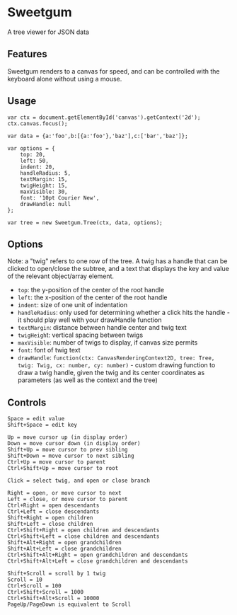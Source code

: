 # Sweetgum

A tree viewer for JSON data

## Features

Sweetgum renders to a canvas for speed, and can be controlled with the keyboard alone without using a mouse.

## Usage

    var ctx = document.getElementById('canvas').getContext('2d');
    ctx.canvas.focus();
    
    var data = {a:'foo',b:[{a:'foo'},'baz'],c:['bar','baz']};
    
    var options = {
    	top: 20,
    	left: 50,
    	indent: 20,
    	handleRadius: 5,
    	textMargin: 15,
    	twigHeight: 15,
    	maxVisible: 30,
    	font: '10pt Courier New',
    	drawHandle: null
    };
    
    var tree = new Sweetgum.Tree(ctx, data, options);

## Options

Note: a "twig" refers to one row of the tree.  A twig has a handle that can be clicked to open/close the subtree, and a text that displays the key and value of the relevant object/array element.
    
- `top`: the y-position of the center of the root handle
- `left`: the x-position of the center of the root handle
- `indent`: size of one unit of indentation
- `handleRadius`: only used for determining whether a click hits the handle - it should play well with your drawHandle function
- `textMargin`: distance between handle center and twig text
- `twigHeigh`t: vertical spacing between twigs
- `maxVisible`: number of twigs to display, if canvas size permits
- `font`: font of twig text
- `drawHandle`: `function(ctx: CanvasRenderingContext2D, tree: Tree, twig: Twig, cx: number, cy: number)` - custom drawing function to draw a twig handle, given the twig and its center coordinates as parameters (as well as the context and the tree)

## Controls

    Space = edit value
    Shift+Space = edit key
    
    Up = move cursor up (in display order)
    Down = move cursor down (in display order)
    Shift+Up = move cursor to prev sibling
    Shift+Down = move cursor to next sibling
    Ctrl+Up = move cursor to parent
    Ctrl+Shift+Up = move cursor to root
    
    Click = select twig, and open or close branch
    
    Right = open, or move cursor to next
    Left = close, or move cursor to parent
    Ctrl+Right = open descendants
    Ctrl+Left = close descendants
    Shift+Right = open children
    Shift+Left = close children
    Ctrl+Shift+Right = open children and descendants
    Ctrl+Shift+Left = close children and descendants
    Shift+Alt+Right = open grandchildren
    Shift+Alt+Left = close grandchildren
    Ctrl+Shift+Alt+Right = open grandchildren and descendants
    Ctrl+Shift+Alt+Left = close grandchildren and descendants
    
    Shift+Scroll = scroll by 1 twig
    Scroll = 10
    Ctrl+Scroll = 100
    Ctrl+Shift+Scroll = 1000
    Ctrl+Shift+Alt+Scroll = 10000
    PageUp/PageDown is equivalent to Scroll
